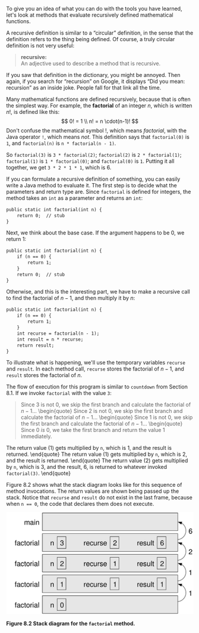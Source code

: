 To give you an idea of what you can do with the tools you have learned, let's look at methods that evaluate recursively defined mathematical functions.

A recursive definition is similar to a “circular” definition, in the sense that the definition refers to the thing being defined. Of course, a truly circular definition is not very useful:



> **recursive:** <br/>
> An adjective used to describe a method that is recursive.



If you saw that definition in the dictionary, you might be annoyed. Then again, if you search for “recursion” on Google, it displays “Did you mean: recursion” as an inside joke. People fall for that link all the time.


Many mathematical functions are defined recursively, because that is often the simplest way. For example, the **factorial** of an integer $n$, which is written $n!$, is defined like this:
$$
0! = 1 \\
n! = n \cdot(n-1)!
$$
Don't confuse the mathematical symbol $!$, which means *factorial*, with the Java operator `!`, which means *not*. This definition says that `factorial(0)` is `1`, and `factorial(n)` is `n * factorial(n - 1)`.

So `factorial(3)` is `3 * factorial(2)`; `factorial(2)` is `2 * factorial(1)`; `factorial(1)` is `1 * factorial(0)`; and `factorial(0)` is `1`. Putting it all together, we get `3 * 2 * 1 * 1`, which is 6.

If you can formulate a recursive definition of something, you can easily write a Java method to evaluate it. The first step is to decide what the parameters and return type are. Since `factorial` is defined for integers, the method takes an `int` as a parameter and returns an `int`:

```code
public static int factorial(int n) {
    return 0;  // stub
}
```

Next, we think about the base case. If the argument happens to be 0, we return 1:

```code
public static int factorial(int n) {
    if (n == 0) {
        return 1;
    }
    return 0;  // stub
}
```

Otherwise, and this is the interesting part, we have to make a recursive call to find the factorial of $n-1$, and then multiply it by $n$:

```code
public static int factorial(int n) {
    if (n == 0) {
        return 1;
    }
    int recurse = factorial(n - 1);
    int result = n * recurse;
    return result;
}
```

To illustrate what is happening, we'll use the temporary variables `recurse` and `result`. In each method call, `recurse` stores the factorial of $n - 1$, and `result` stores the factorial of $n$.

The flow of execution for this program is similar to `countdown` from Section 8.1. If we invoke `factorial` with the value `3`:



> Since 3 is not 0, we skip the first branch and calculate the factorial of $n-1$...
> \begin{quote}
> Since 2 is not 0, we skip the first branch and calculate the factorial of $n-1$...
> \begin{quote}
> Since 1 is not 0, we skip the first branch and calculate the factorial of $n-1$...
> \begin{quote}
> Since 0 *is* 0, we take the first branch and return the value 1 immediately.

The return value (1) gets multiplied by `n`, which is 1, and the result is returned.
\end{quote}
The return value (1) gets multiplied by `n`, which is 2, and the result is returned.
\end{quote}
The return value (2) gets multiplied by `n`, which is 3, and the result, 6, is returned to whatever invoked `factorial(3)`.
\end{quote}


Figure 8.2 shows what the stack diagram looks like for this sequence of method invocations. The return values are shown being passed up the stack. Notice that `recurse` and `result` do not exist in the last frame, because when `n == 0`, the code that declares them does not execute.

![Figure 8.2 Stack diagram for the `factorial` method.](figs/stack3.jpg)

**Figure 8.2 Stack diagram for the `factorial` method.**